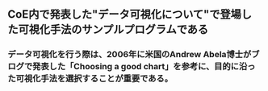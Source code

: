 ## CoE内で発表した"データ可視化について"で登場した可視化手法のサンプルプログラムである

### データ可視化を行う際は、2006年に米国のAndrew Abela博士がブログで発表した「Choosing a good chart」を参考に、目的に沿った可視化手法を選択することが重要である。